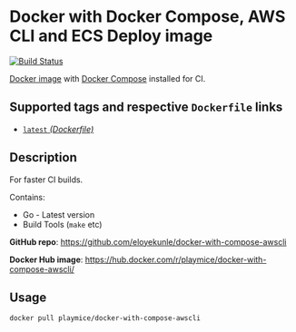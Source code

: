 # Docker with Docker Compose, AWS CLI and ECS Deploy image

[![Build Status](https://travis-ci.com/eloyekunle/docker-with-golang-compose-awscli.svg?branch=master)](https://travis-ci.com/eloyekunle/docker-with-golang-compose-awscli)

[Docker image](https://hub.docker.com/_/docker/) with [Docker Compose](https://github.com/docker/compose) installed for CI.

## Supported tags and respective `Dockerfile` links

* [`latest` _(Dockerfile)_](https://github.com/eloyekunle/docker-with-compose-awscli/blob/master/Dockerfile)

## Description

For faster CI builds.

Contains:

- Go - Latest version
- Build Tools (`make` etc)

**GitHub repo**: <https://github.com/eloyekunle/docker-with-compose-awscli>

**Docker Hub image**: <https://hub.docker.com/r/playmice/docker-with-compose-awscli/>

## Usage

```bash
docker pull playmice/docker-with-compose-awscli
```
